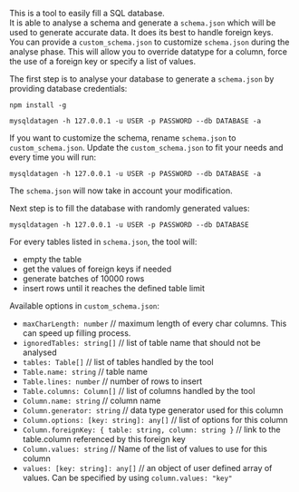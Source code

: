 This is a tool to easily fill a SQL database.  
It is able to analyse a schema and generate a `schema.json` which will be used to generate accurate data. It does its best to handle foreign keys.  
You can provide a `custom_schema.json` to customize `schema.json` during the analyse phase. This will allow you to override datatype for a column, force the use of a foreign key
or specify a list of values.  

The first step is to analyse your database to generate a `schema.json` by providing database credentials:
````
npm install -g

mysqldatagen -h 127.0.0.1 -u USER -p PASSWORD --db DATABASE -a
````

If you want to customize the schema, rename `schema.json` to `custom_schema.json`.
Update the `custom_schema.json` to fit your needs and every time you will run:
````
mysqldatagen -h 127.0.0.1 -u USER -p PASSWORD --db DATABASE -a
````

The `schema.json` will now take in account your modification.

Next step is to fill the database with randomly generated values:
````
mysqldatagen -h 127.0.0.1 -u USER -p PASSWORD --db DATABASE
````

For every tables listed in `schema.json`, the tool will:
* empty the table
* get the values of foreign keys if needed
* generate batches of 10000 rows
* insert rows until it reaches the defined table limit

Available options in `custom_schema.json`:
* `maxCharLength: number` // maximum length of every char columns. This can speed up 
filling process.
* `ignoredTables: string[]` // list of table name that should not be analysed
* `tables: Table[]` // list of tables handled by the tool
* `Table.name: string` // table name
* `Table.lines: number` // number of rows to insert
* `Table.columns: Column[]` // list of columns handled by the tool
* `Column.name: string` // column name
* `Column.generator: string` // data type generator used for this column
* `Column.options: [key: string]: any[]` // list of options for this column
* `Column.foreignKey: { table: string, column: string }` // link to the table.column referenced by this foreign key
* `Column.values: string` // Name of the list of values to use for this column
* `values: [key: string]: any[]` // an object of user defined array of values. Can be specified by using `column.values: "key"`